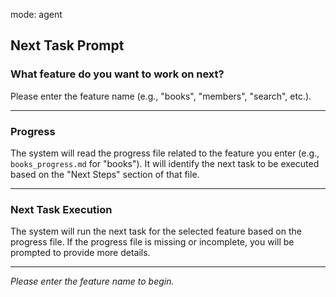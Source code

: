mode: agent
## Next Task Prompt

### What feature do you want to work on next?
Please enter the feature name (e.g., "books", "members", "search", etc.).

---

### Progress
The system will read the progress file related to the feature you enter (e.g., `books_progress.md` for "books").
It will identify the next task to be executed based on the "Next Steps" section of that file.

---

### Next Task Execution
The system will run the next task for the selected feature based on the progress file.
If the progress file is missing or incomplete, you will be prompted to provide more details.

---

*Please enter the feature name to begin.*